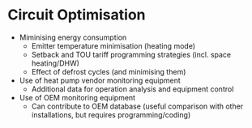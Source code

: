 # Circuit Optimisation

  * Miminising energy consumption
    * Emitter temperature minimisation (heating mode)
    * Setback and TOU tariff programming strategies (incl. space heating/DHW)
    * Effect of defrost cycles (and minimising them)
  * Use of heat pump vendor monitoring equipment
    * Additional data for operation analysis and equipment control
  * Use of OEM monitoring equipment
    * Can contribute to OEM database (useful comparison with other installations, but requires programming/coding)
